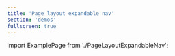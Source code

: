 ```yaml
---
title: 'Page layout expandable nav'
section: 'demos'
fullscreen: true
---
```


import ExamplePage from './PageLayoutExpandableNav';

<ExamplePage />
